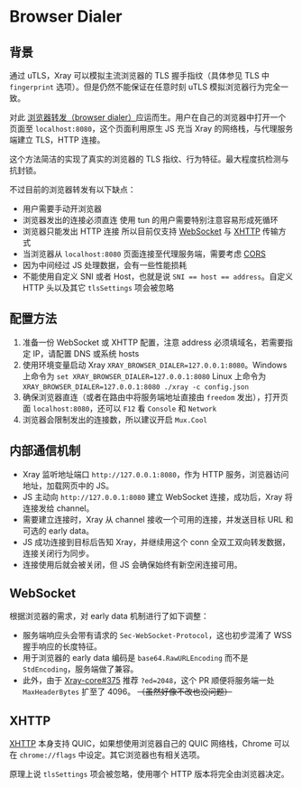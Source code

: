 # Browser Dialer

## 背景

通过 uTLS，Xray 可以模拟主流浏览器的 TLS 握手指纹（具体参见 TLS 中 `fingerprint`
选项）。但是仍然不能保证在任意时刻 uTLS 模拟浏览器行为完全一致。

对此
[浏览器转发（browser dialer）](https://github.com/v2ray/discussion/issues/754#issuecomment-647934994)应运而生。用户在自己的浏览器中打开一个页面至
`localhost:8080`，这个页面利用原生 JS 充当 Xray 的网络栈，与代理服务端建立
TLS，HTTP 连接。

这个方法简洁的实现了真实的浏览器的 TLS 指纹、行为特征。最大程度抗检测与抗封锁。

不过目前的浏览器转发有以下缺点：

- 用户需要手动开浏览器
- 浏览器发出的连接必须直连 使用 tun 的用户需要特别注意容易形成死循环
- 浏览器只能发出 HTTP 连接 所以目前仅支持
  [WebSocket](../../transports/websocket.md) 与
  [XHTTP](https://github.com/XTLS/Xray-core/discussions/4113) 传输方式
- 当浏览器从 `localhost:8080` 页面连接至代理服务端，需要考虑
  [CORS](https://developer.mozilla.org/en-US/docs/Web/HTTP/CORS)
- 因为中间经过 JS 处理数据，会有一些性能损耗
- 不能使用自定义 SNI 或者 Host，也就是说 `SNI == host == address`。自定义 HTTP
  头以及其它 `tlsSettings` 项会被忽略

## 配置方法

1. 准备一份 WebSocket 或 XHTTP 配置，注意 address 必须填域名，若需要指定
   IP，请配置 DNS 或系统 hosts
2. 使用环境变量启动 Xray `XRAY_BROWSER_DIALER=127.0.0.1:8080`。Windows 上命令为
   `set XRAY_BROWSER_DIALER=127.0.0.1:8080` Linux 上命令为
   `XRAY_BROWSER_DIALER=127.0.0.1:8080 ./xray -c config.json`
3. 确保浏览器直连（或者在路由中将服务端地址直接由 `freedom` 发出），打开页面
   `localhost:8080`，还可以 `F12` 看 `Console` 和 `Network`
4. 浏览器会限制发出的连接数，所以建议开启 `Mux.Cool`

## 内部通信机制

- Xray 监听地址端口 `http://127.0.0.1:8080`，作为 HTTP
  服务，浏览器访问地址，加载网页中的 JS。
- JS 主动向 `http://127.0.0.1:8080` 建立 WebSocket 连接，成功后，Xray 将连接发给
  channel。
- 需要建立连接时，Xray 从 channel 接收一个可用的连接，并发送目标 URL 和可选的
  early data。
- JS 成功连接到目标后告知 Xray，并继续用这个 conn
  全双工双向转发数据，连接关闭行为同步。
- 连接使用后就会被关闭，但 JS 会确保始终有新空闲连接可用。

## WebSocket

<Badge text="v1.4.1+" type="warning"/>

根据浏览器的需求，对 early data 机制进行了如下调整：

- 服务端响应头会带有请求的 `Sec-WebSocket-Protocol`，这也初步混淆了 WSS
  握手响应的长度特征。
- 用于浏览器的 early data 编码是 `base64.RawURLEncoding` 而不是
  `StdEncoding`，服务端做了兼容。
- 此外，由于 [Xray-core#375](https://github.com/XTLS/Xray-core/pull/375) 推荐
  `?ed=2048`，这个 PR 顺便将服务端一处 `MaxHeaderBytes` 扩至了 4096。
  ~~（虽然好像不改也没问题）~~

## XHTTP

<Badge text="v1.8.19+" type="warning"/>

[XHTTP](https://github.com/XTLS/Xray-core/discussions/4113) 本身支持
QUIC，如果想使用浏览器自己的 QUIC 网络栈，Chrome 可以在 `chrome://flags`
中设定。其它浏览器也有相关选项。

原理上说 `tlsSettings` 项会被忽略，使用哪个 HTTP 版本将完全由浏览器决定。
